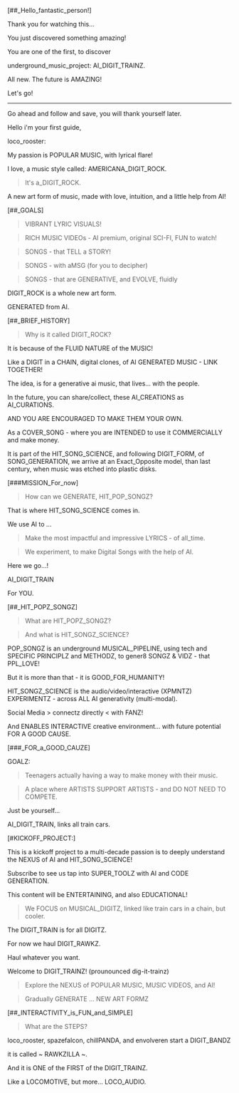 [##_Hello_fantastic_person!]

Thank you for watching this...

You just discovered something amazing!


You are one of the first, to discover 

underground_music_project: AI_DIGIT_TRAINZ.

All new. The future is AMAZING!

Let's go!

--------------

Go ahead and follow and save, you will thank yourself later.

Hello i'm your first guide, 

loco_rooster:

My passion is POPULAR MUSIC, with lyrical flare!

I love, a music style called: AMERICANA_DIGIT_ROCK. 

> It's a_DIGIT_ROCK. 

A new art form of music, made with love, intuition, 
and a little help from AI!

[##_GOALS]

> VIBRANT LYRIC VISUALS!

> RICH MUSIC VIDEOs - AI premium, original SCI-FI, FUN to watch!

> SONGS - that TELL a STORY!

> SONGS - with aMSG (for you to decipher)

> SONGS - that are GENERATIVE, and EVOLVE, fluidly

DIGIT_ROCK is a whole new art form.

GENERATED from AI.

[##_BRIEF_HISTORY]

> Why is it called DIGIT_ROCK?

It is because of the FLUID NATURE of the MUSIC!

Like a DIGIT in a CHAIN, digital clones, of AI GENERATED MUSIC - LINK TOGETHER!

The idea, is for a generative ai music, that lives... with the people.

In the future, you can share/collect, these AI_CREATIONS as AI_CURATIONS.

AND YOU ARE ENCOURAGED TO MAKE THEM YOUR OWN.

As a COVER_SONG - where you are INTENDED to use it COMMERCIALLY and make money.

It is part of the HIT_SONG_SCIENCE, and following DIGIT_FORM, of SONG_GENERATION,
we arrive at an Exact_Opposite model, than last century, when music was etched into plastic disks.



[###MISSION_For_now]

> How can we GENERATE, HIT_POP_SONGZ?

That is where HIT_SONG_SCIENCE comes in.

We use AI to ...

> Make the most impactful and impressive LYRICS - of all_time.

> We experiment, to make Digital Songs with the help of AI.

Here we go...!

AI_DIGIT_TRAIN

For YOU.

[##_HIT_POPZ_SONGZ]

> What are HIT_POPZ_SONGZ?

> And what is HIT_SONGZ_SCIENCE?

POP_SONGZ is an underground MUSICAL_PIPELINE, using tech and SPECIFIC PRINCIPLZ and METHODZ, to gener8 SONGZ & VIDZ - that PPL_LOVE!

But it is more than that - it is GOOD_FOR_HUMANITY!

HIT_SONGZ_SCIENCE is the audio/video/interactive  (XPMNTZ) EXPERIMENTZ - across ALL AI generativity (multi-modal).

Social Media > connectz directly < with FANZ! 

And ENABLES INTERACTIVE creative environment... with future potential FOR A GOOD CAUSE.

[###_FOR_a_GOOD_CAUZE]

GOALZ:

> Teenagers actually having a way to make money with their music.

> A place where ARTISTS SUPPORT ARTISTS - and DO NOT NEED TO COMPETE.

Just be yourself...

AI_DIGIT_TRAIN, links all train cars.


[#KICKOFF_PROJECT:]

This is a kickoff project to a multi-decade passion is to deeply understand the NEXUS of AI and HIT_SONG_SCIENCE!

Subscribe to see us tap into SUPER_TOOLZ with AI and CODE GENERATION.

This content will be ENTERTAINING, and also EDUCATIONAL!

> We FOCUS on MUSICAL_DIGITZ, linked like train cars in a chain, but cooler.


The DIGIT_TRAIN is for all DIGITZ.

For now we haul DIGIT_RAWKZ. 

Haul whatever you want.

Welcome to DIGIT_TRAINZ! (prounounced dig-it-trainz)


> Explore the NEXUS of POPULAR MUSIC, MUSIC VIDEOS, and AI!


> Gradually GENERATE ... NEW ART FORMZ


[##_INTERACTIVITY_is_FUN_and_SIMPLE]

> What are the STEPS?

loco_rooster, spazefalcon, chillPANDA, and envolveren start a DIGIT_BANDZ

it is called ~ RAWKZILLA ~.

And it is ONE of the FIRST of the DIGIT_TRAINZ.

Like a LOCOMOTIVE, but more... LOCO_AUDIO.

